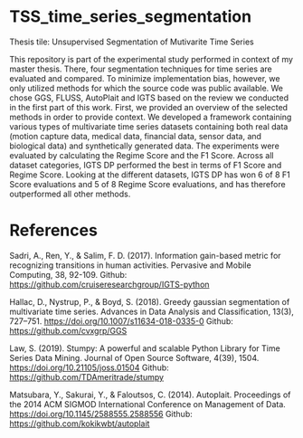 # TSS_time_series_segmentation
Thesis tile: Unsupervised Segmentation of Mutivarite Time Series

This repository is part of the experimental study performed in context of my master thesis. There, four segmentation techniques for time series are evaluated and compared. To minimize implementation bias, however, we only utilized methods for which the source code was public available. We chose GGS, FLUSS, AutoPlait and IGTS based on the review we conducted in the first part of this work. First, we provided an overview of the selected methods in order to provide context. We developed a framework containing various types of multivariate time series datasets containing both real data (motion capture data, medical data, financial data, sensor data, and biological data) and synthetically generated data. The experiments were evaluated by calculating the Regime Score and the F1 Score. Across all dataset categories, IGTS DP performed the best in terms of F1 Score and Regime Score. Looking at the different datasets, IGTS DP has won 6 of 8 F1 Score evaluations and 5 of 8 Regime Score evaluations, and has therefore outperformed all other methods.

# References

Sadri, A., Ren, Y., & Salim, F. D. (2017). Information gain-based metric for recognizing transitions in 
human activities. Pervasive and Mobile Computing, 38, 92-109.
Github: https://github.com/cruiseresearchgroup/IGTS-python 

Hallac, D., Nystrup, P., &amp; Boyd, S. (2018). Greedy gaussian segmentation of multivariate time series. Advances in Data Analysis and Classification, 13(3), 727–751. https://doi.org/10.1007/s11634-018-0335-0 
Github: https://github.com/cvxgrp/GGS

Law, S. (2019). Stumpy: A powerful and scalable Python Library for Time Series Data Mining. Journal of Open Source Software, 4(39), 1504. https://doi.org/10.21105/joss.01504 
Github: https://github.com/TDAmeritrade/stumpy

Matsubara, Y., Sakurai, Y., &amp; Faloutsos, C. (2014). Autoplait. Proceedings of the 2014 ACM SIGMOD International Conference on Management of Data. https://doi.org/10.1145/2588555.2588556 
Github: https://github.com/kokikwbt/autoplait
